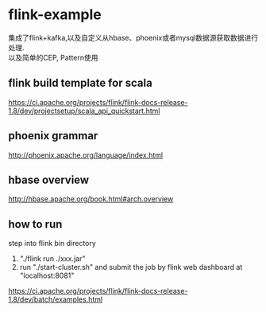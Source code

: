 # flink-example
集成了flink+kafka,以及自定义从hbase、phoenix或者mysql数据源获取数据进行处理.  
以及简单的CEP, Pattern使用
## flink build template for scala
https://ci.apache.org/projects/flink/flink-docs-release-1.8/dev/projectsetup/scala_api_quickstart.html

## phoenix grammar
http://phoenix.apache.org/language/index.html

## hbase overview
http://hbase.apache.org/book.html#arch.overview

## how to run 
step into flink bin directory
1. "./flink run ./xxx.jar"  
2. run "./start-cluster.sh" and submit the job by flink web dashboard at "localhost:8081"  

https://ci.apache.org/projects/flink/flink-docs-release-1.8/dev/batch/examples.html
